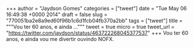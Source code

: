 
+++
author = "Jaydson Gomes"
categories = ["tweet"]
date = "Tue May 06 16:49:38 +0000 2014"
draft = false
slug = "770051ba2e8a9ed60f96b1c6d1fcb04fb370a2bb"
tags = ["tweet"]
title = """Vou ter 60 anos, e ainda ..."""
tweet = true
micro = true
tweet_url = "https://twitter.com/jaydson/status/463722268045377537"
+++
Vou ter 60 anos, e ainda vou me divertir ouvindo NOFX.
